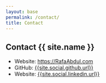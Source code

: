 ```yaml
---
layout: base
permalink: /contact/
title: Contact
---
```


## Contact {{ site.name }}

- Website: <a href="https://RafaAbdul.com">https://RafaAbdul.com</a>
- GitHub: <a href="{{site.social.github.url}}">{{site.social.github.url}}</a>
- Website: <a href="{{site.social.linkedin.url}}">{{site.social.linkedin.url}}</a>
